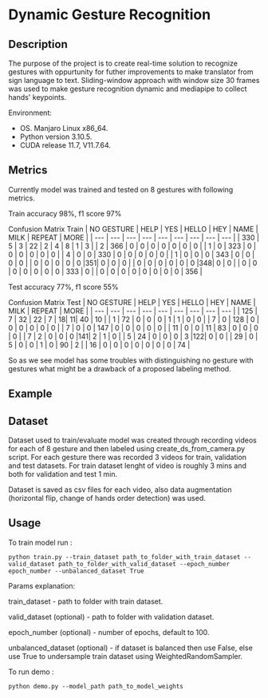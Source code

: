 # Dynamic Gesture Recognition
## Description
The purpose of the project is to create real-time solution to recognize gestures with oppurtunity for futher improvements to make translator from sign language to text.
Sliding-window approach with window size 30 frames was used to make gesture recognition dynamic and mediapipe to collect hands' keypoints.

Environment:
- OS. Manjaro Linux x86_64.
- Python version 3.10.5.
- CUDA release 11.7, V11.7.64.

## Metrics 
Currently model was trained and tested on 8 gestures with following metrics.

Train accuracy 98%, f1 score 97%

Confusion Matrix Train
| NO GESTURE | HELP | YES | HELLO | HEY | NAME | MILK | REPEAT | MORE |
| --- | --- |  --- | --- |  --- | --- |  --- | --- |  --- |
| 330 | 5   | 3   | 22  | 2   | 4 | 8 | 1   | 3   |
| 2   | 366 | 0   | 0   | 0   | 0 | 0 | 0   | 0   |
| 1   | 0   | 323 | 0   | 0   | 0 | 0 | 0   | 0   |
| 4   | 0   | 0   | 330 | 0   | 0 | 0 | 0   | 0   |
| 1   | 0   | 0   | 0   | 343 | 0 | 0 | 0   | 0   |
| 0   | 0   | 0   | 0   | 0   |351| 0 | 0   | 0   |
| 0   | 0   | 0   | 0   | 0   | 0 |348| 0   | 0   |
| 0   | 0   | 0   | 0   | 0   | 0 | 0 | 333 | 0   |
| 0   | 0   | 0   | 0   | 0   | 0 | 0 | 0   | 356 |

Test accuracy 77%, f1 score 55%

Confusion Matrix Test
| NO GESTURE | HELP | YES | HELLO | HEY | NAME | MILK | REPEAT | MORE |
| --- | --- |  --- | --- |  --- | --- |  --- | --- |  --- |
| 125 | 7   | 32  | 22  | 7   | 18| 11| 40  | 10  |
| 1   | 72  | 0   | 0   | 0   | 1 | 1 | 0   | 0   |
| 7   | 0   | 128 | 0   | 0   | 0 | 0 | 0   | 0   |
| 7   | 0   | 0   | 147 | 0   | 0 | 0 | 0   | 0   |
| 11  | 0   | 0   | 11  | 83  | 0 | 0 | 0   | 0   |
| 7   | 2   | 0   | 0   | 0   |141| 2 | 1   | 0   |
| 5   | 24  | 0   | 0   | 0   | 3 |122| 0   | 0   |
| 29  | 0   | 5   | 0   | 0   | 1 | 0 | 90  | 2   |
| 16  | 0   | 0   | 0   | 0   | 0 | 0 | 0   | 74  |


So as we see model has some troubles with distinguishing no gesture with gestures what might be a drawback of a proposed labeling method.
## Example

## Dataset
Dataset used to train/evaluate model was created through recording videos for each of 8 gesture and then labeled using create_ds_from_camera.py script.
For each gesture there was recorded 3 videos for train, validation and test datasets.
For train dataset lenght of video is roughly 3 mins and both for validation and test 1 min.

Dataset is saved as csv files for each video, also data augmentation (horizontal flip, change of hands order detection) was used.

## Usage
To train model run :

```shell
python train.py --train_dataset path_to_folder_with_train_dataset --valid_dataset path_to_folder_with_valid_dataset --epoch_number epoch_number --unbalanced_dataset True
```
Params explanation:

train_dataset - path to folder with train dataset.

valid_dataset (optional) - path to folder with validation dataset.

epoch_number (optional) - number of epochs, default to 100.

unbalanced_dataset (optional) - if dataset is balanced then use False, else use True to undersample train dataset using WeightedRandomSampler. 

To run demo :

```shell
python demo.py --model_path path_to_model_weights
```